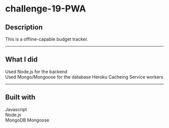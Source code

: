 # challenge-19-PWA

## Description

This is a offline-capable budget tracker.

---

## What I did

Used Node.js for the backend  
Used Mongo/Mongoose for the database
Heroku
Cacheing
Service workers

---

## Built with

Javascript  
Node.js  
MongoDB
Mongoose